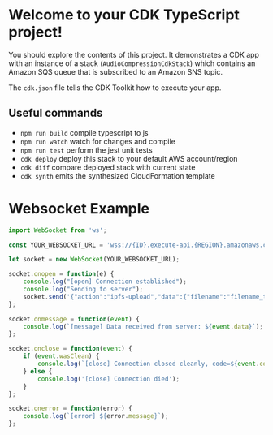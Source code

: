# Welcome to your CDK TypeScript project!

You should explore the contents of this project. It demonstrates a CDK app with an instance of a stack (`AudioCompressionCdkStack`)
which contains an Amazon SQS queue that is subscribed to an Amazon SNS topic.

The `cdk.json` file tells the CDK Toolkit how to execute your app.

## Useful commands

 * `npm run build`   compile typescript to js
 * `npm run watch`   watch for changes and compile
 * `npm run test`    perform the jest unit tests
 * `cdk deploy`      deploy this stack to your default AWS account/region
 * `cdk diff`        compare deployed stack with current state
 * `cdk synth`       emits the synthesized CloudFormation template

# Websocket Example

```js
import WebSocket from 'ws';

const YOUR_WEBSOCKET_URL = 'wss://{ID}.execute-api.{REGION}.amazonaws.com/{STAGE}'

let socket = new WebSocket(YOUR_WEBSOCKET_URL);

socket.onopen = function(e) {
    console.log("[open] Connection established");
    console.log("Sending to server");
    socket.send('{"action":"ipfs-upload","data":{"filename":"filename_that_exists_in_s3"}}');
};

socket.onmessage = function(event) {
    console.log(`[message] Data received from server: ${event.data}`);
};

socket.onclose = function(event) {
    if (event.wasClean) {
        console.log(`[close] Connection closed cleanly, code=${event.code} reason=${event.reason}`);
    } else {
        console.log('[close] Connection died');
    }
};

socket.onerror = function(error) {
    console.log(`[error] ${error.message}`);
};
```
